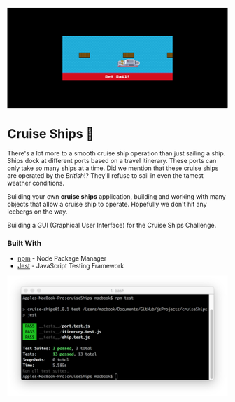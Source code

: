 ![sail](./sail.png)

# Cruise Ships :ship:
There's a lot more to a smooth cruise ship operation than just sailing a ship. Ships dock at different ports based on a travel itinerary. These ports can only take so many ships at a time. Did we mention that these cruise ships are operated by the _British_!? They'll refuse to sail in even the tamest weather conditions.

Building your own **cruise ships** application, building and working with many objects that allow a cruise ship to operate. Hopefully we don't hit any icebergs on the way.

Building a GUI (Graphical User Interface) for the Cruise Ships Challenge.

### Built With
* [npm](https://www.npmjs.com/) - Node Package Manager
* [Jest](https://facebook.github.io/jest/) - JavaScript Testing Framework

![testSail](./testSail.png)

